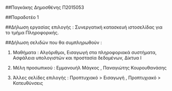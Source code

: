 ##Παγκάκης Δημοσθένης Π2015053


##Παραδοτέο 1

##Δήλωση εργασίας επιλογής : 
Συνεργατική κατασκευή ιστοσελίδας για το τμήμα Πληροφορικής.

##Δήλωση σελιδών που θα συμπληρωθούν :
1) Μαθήματα : Αλγόριθμοι, Εισαγωγή στα πληροφοριακά συστήματα, Ασφάλεια υπολογιστών και προστασία δεδομένων, Δίκτυα Ι

2) Μέλη προσωπικού : Εμμανουήλ Μάγκος , Παναγιώτης Κουρουθανάσης

3) Άλλες σελίδες επιλογής : Προπτυχιακό > Εισαγωγή , Προπτυχιακό > Κατευθύνσεις
